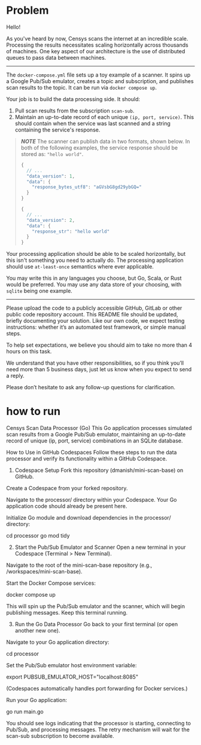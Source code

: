 # Problem

Hello!

As you've heard by now, Censys scans the internet at an incredible scale. Processing the results necessitates scaling horizontally across thousands of machines. One key aspect of our architecture is the use of distributed queues to pass data between machines.

---

The `docker-compose.yml` file sets up a toy example of a scanner. It spins up a Google Pub/Sub emulator, creates a topic and subscription, and publishes scan results to the topic. It can be run via `docker compose up`.

Your job is to build the data processing side. It should:
1. Pull scan results from the subscription `scan-sub`.
2. Maintain an up-to-date record of each unique `(ip, port, service)`. This should contain when the service was last scanned and a string containing the service's response.

> **_NOTE_**
The scanner can publish data in two formats, shown below. In both of the following examples, the service response should be stored as: `"hello world"`.
> ```javascript
> {
>   // ...
>   "data_version": 1,
>   "data": {
>     "response_bytes_utf8": "aGVsbG8gd29ybGQ="
>   }
> }
>
> {
>   // ...
>   "data_version": 2,
>   "data": {
>     "response_str": "hello world"
>   }
> }
> ```

Your processing application should be able to be scaled horizontally, but this isn't something you need to actually do. The processing application should use `at-least-once` semantics where ever applicable.

You may write this in any languages you choose, but Go, Scala, or Rust would be preferred. You may use any data store of your choosing, with `sqlite` being one example.

--- 

Please upload the code to a publicly accessible GitHub, GitLab or other public code repository account.  This README file should be updated, briefly documenting your solution. Like our own code, we expect testing instructions: whether it’s an automated test framework, or simple manual steps.

To help set expectations, we believe you should aim to take no more than 4 hours on this task.

We understand that you have other responsibilities, so if you think you’ll need more than 5 business days, just let us know when you expect to send a reply.

Please don’t hesitate to ask any follow-up questions for clarification.

# how to run 
Censys Scan Data Processor (Go)
This Go application processes simulated scan results from a Google Pub/Sub emulator, maintaining an up-to-date record of unique (ip, port, service) combinations in an SQLite database.

How to Use in GitHub Codespaces
Follow these steps to run the data processor and verify its functionality within a GitHub Codespace.

1. Codespace Setup
Fork this repository (dmanish/mini-scan-base) on GitHub.

Create a Codespace from your forked repository.

Navigate to the processor/ directory within your Codespace. Your Go application code should already be present here.

Initialize Go module and download dependencies in the processor/ directory:

cd processor
go mod tidy

2. Start the Pub/Sub Emulator and Scanner
Open a new terminal in your Codespace (Terminal > New Terminal).

Navigate to the root of the mini-scan-base repository (e.g., /workspaces/mini-scan-base).

Start the Docker Compose services:

docker compose up

This will spin up the Pub/Sub emulator and the scanner, which will begin publishing messages. Keep this terminal running.

3. Run the Go Data Processor
Go back to your first terminal (or open another new one).

Navigate to your Go application directory:

cd processor

Set the Pub/Sub emulator host environment variable:

export PUBSUB_EMULATOR_HOST="localhost:8085"

(Codespaces automatically handles port forwarding for Docker services.)

Run your Go application:

go run main.go

You should see logs indicating that the processor is starting, connecting to Pub/Sub, and processing messages. The retry mechanism will wait for the scan-sub subscription to become available.


